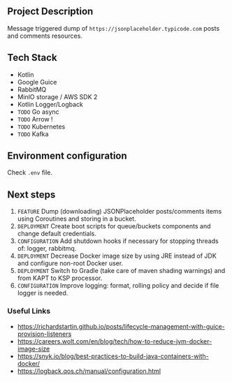 ## Project Description

Message triggered dump of `https://jsonplaceholder.typicode.com` posts and comments resources.

## Tech Stack

* Kotlin
* Google Guice
* RabbitMQ
* MinIO storage / AWS SDK 2
* Kotlin Logger/Logback
* `TODO` Go async
* `TODO` Arrow !
* `TODO` Kubernetes
* `TODO` Kafka

## Environment configuration

Check `.env` file.

## Next steps

1. `FEATURE` Dump (downloading) JSONPlaceholder posts/comments items using Coroutines and storing in a bucket.
2. `DEPLOYMENT` Create boot scripts for queue/buckets components and change default credentials.
3. `CONFIGURATION` Add shutdown hooks if necessary for stopping threads of: logger, rabbitmq.
4. `DEPLOYMENT` Decrease Docker image size by using JRE instead of JDK and configure non-root Docker user.
5. `DEPLOYMENT` Switch to Gradle (take care of maven shading warnings) and from KAPT to KSP processor.
6. `CONFIGURATION` Improve logging: format, rolling policy and decide if file logger is needed.

### Useful Links

- https://richardstartin.github.io/posts/lifecycle-management-with-guice-provision-listeners
- https://careers.wolt.com/en/blog/tech/how-to-reduce-jvm-docker-image-size
- https://snyk.io/blog/best-practices-to-build-java-containers-with-docker/
- https://logback.qos.ch/manual/configuration.html

